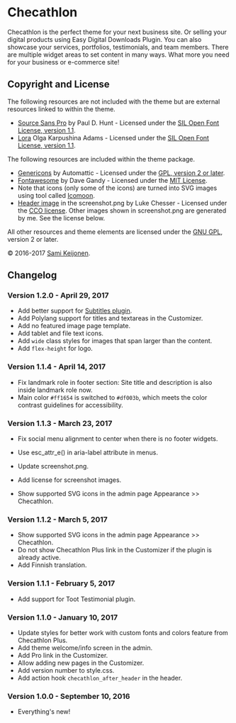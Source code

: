 # Checathlon

Checathlon is the perfect theme for your next business site.
Or selling your digital products using Easy Digital Downloads Plugin.
You can also showcase your services, portfolios, testimonials, and team members.
There are multiple widget areas to set content in many ways.
What more you need for your business or e-commerce site!

## Copyright and License

The following resources are not included with the theme but are external resources linked to within the theme.

* [Source Sans Pro](https://fonts.google.com/specimen/Source+Sans+Pro) by Paul D. Hunt - Licensed under the [SIL Open Font License, version 1.1](http://scripts.sil.org/cms/scripts/page.php?site_id=nrsi&id=OFL).
* [Lora](https://fonts.google.com/specimen/Lora) Olga Karpushina Adams - Licensed under the [SIL Open Font License, version 1.1](http://scripts.sil.org/cms/scripts/page.php?site_id=nrsi&id=OFL).

The following resources are included within the theme package.

* [Genericons](http://genericons.com/) by Automattic - Licensed under the [GPL, version 2 or later](http://www.gnu.org/licenses/old-licenses/gpl-2.0.html).
* [Fontawesome](http://fontawesome.io/) by Dave Gandy - Licensed under the [MIT License](http://opensource.org/licenses/MIT).
* Note that icons (only some of the icons) are turned into SVG images using tool called [Icomoon](https://icomoon.io/app/).
* [Header image](https://unsplash.com/collections/388152/office?photo=a2NRu2Wxa2o) in the screenshot.png by Luke Chesser - Licensed under the [CCO license](https://creativecommons.org/publicdomain/zero/1.0/). Other images shown in screenshot.png are generated by me. See the license below.

All other resources and theme elements are licensed under the [GNU GPL](http://www.gnu.org/licenses/old-licenses/gpl-2.0.html), version 2 or later.

&copy; 2016-2017 [Sami Keijonen](https://foxland.fi/).

## Changelog

### Version 1.2.0 -  April 29, 2017

* Add better support for [Subtitles plugin](https://wordpress.org/plugins/subtitles/).
* Add Polylang support for titles and textareas in the Customizer.
* Add no featured image page template.
* Add tablet and file text icons.
* Add `wide` class styles for images that span larger than the content.
* Add `flex-height` for logo.

### Version 1.1.4 -  April 14, 2017

* Fix landmark role in footer section: Site title and description is also inside landmark role now.
* Main color `#ff1654` is switched to `#df003b`, which meets the color contrast guidelines for accessibility.

### Version 1.1.3 -  March 23, 2017

* Fix social menu alignment to center when there is no footer widgets.
* Use esc_attr_e() in aria-label attribute in menus.
* Update screenshot.png.
* Add license for screenshot images.

* Show supported SVG icons in the admin page Appearance >> Checathlon.

### Version 1.1.2 -  March 5, 2017

* Show supported SVG icons in the admin page Appearance >> Checathlon.
* Do not show Checathlon Plus link in the Customizer if the plugin is already active.
* Add Finnish translation.

### Version 1.1.1 -  February 5, 2017

* Add support for Toot Testimonial plugin.

### Version 1.1.0 - January 10, 2017

* Update styles for better work with custom fonts and colors feature from Checathlon Plus.
* Add theme welcome/info screen in the admin.
* Add Pro link in the Customizer.
* Allow adding new pages in the Customizer.
* Add version number to style.css.
* Add action hook `checathlon_after_header` in the header.

### Version 1.0.0 - September 10, 2016

* Everything's new!
